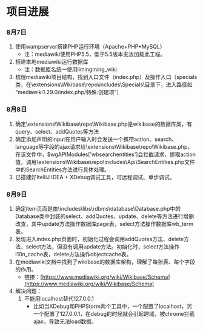 # 项目进展

### 8月7日
1. 使用wampserver搭建PHP运行环境（Apache+PHP+MySQL）
   - 注：mediawiki使用PHP5.5，低于5.5版本无法加载此工程。
2. 搭建本地mediawiki运行数据库
   - 注：数据库名统一使用limingming_wiki
3. 梳理mediawiki项目结构，找到入口文件（index.php）及操作入口（specials类，在\extensions\Wikibase\repo\includes\Specials\目录下，进入路径如 “mediawiki1.29.0/index.php/特殊:创建项”）

### 8月8日
1. 确定\extensions\Wikibase\repo\Wikibase.php是wikibase的数据库类，有query、select、addQuotes等方法
2. 确定添加声明的input在用户输入时会发送一个携带action、search、language等字段的ajax请求给\extensions\Wikibase\repo\Wikibase.php，在该文件中，$wgAPIModules['wbsearchentities']会拦截请求，提取action值，调用\extensions\Wikibase\repo\includes\Api\SearchEntities.php文件中的SearchEntities方法进行具体处理。
3. 已搭建好ItelliJ IDEA + XDebug调试工具，可远程调试、单步调试。

### 8月9日
1. 确定item页面是由\includes\libs\rdbms\database\Database.php中的Database类中封装的select、addQuotes、update、delete等方法进行增删改查，其中update方法操作数据库page表，select方法操作数据库wb_term表。
2. 发现进入index.php页面时，初始化过程会调用addQuotes方法、delete方法、select方法，但没有调用update方法。初始化时，select方法操作l10n_cache表，delete方法操作objectcache表。
3. 在mediawiki文档中找到了wikibase的数据库架构，理解了每张表、每个字段的作用。
   - 链接：[https://www.mediawiki.org/wiki/Wikibase/Schema](https://www.mediawiki.org/wiki/Wikibase/Schema)
4. 解决问题：
    1. 不能用localhost替代127.0.0.1
        - 比如当XDebug和PHPStorm两个工具中，一个配置了localhost，另一个配置了127.0.0.1，在debug的时候就会引起跨域，被chrome拦截ajax，导致无法load数据。

